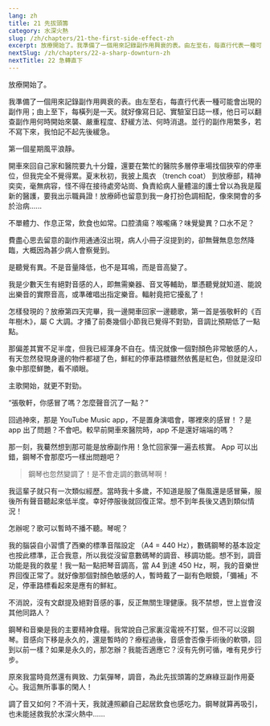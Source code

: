 ```yaml
---
lang: zh
title: 21 先拔頭籌
category: 水深火熱
slug: /zh/chapters/21-the-first-side-effect-zh
excerpt: 放療開始了。我準備了一個用來記錄副作用興衰的表。由左至右，每直行代表一種可能會出現的副作用；由上至下，每橫列是一天。
nextSlug: /zh/chapters/22-a-sharp-downturn-zh
nextTitle: 22 急轉直下
---
```


<p class="cn">放療開始了。

<p class="cn">我準備了一個用來記錄副作用興衰的表。由左至右，每直行代表一種可能會出現的副作用；由上至下，每橫列是一天。就好像寫日記、實驗室日誌一樣，他日可以翻查副作用何時開始來襲、嚴重程度、舒緩方法、何時消退。並行的副作用繁多，若不寫下來，我怕記不起先後緩急。

<p class="cn">第一個星期風平浪靜。

<p class="cn">開車來回自己家和醫院要九十分鐘，還要在繁忙的醫院多層停車場找個狹窄的停車位，但我完全不覺得累。夏末秋初，我披上風衣 （trench coat） 到放療部，精神奕奕，毫無病容，怪不得在接待處旁站崗、負責給病人量體溫的護士曾以為我是履新的醫護，要我出示職員證！放療師也留意到我一身打扮色調相配，像來開會的多於治病......

<p class="cn">不單體力、作息正常，飲食也如常。口腔潰瘍？喉嚨痛？味覺變異？口水不足？

<p class="cn">費盡心思去留意的副作用通通沒出現，病人小冊子沒提到的，卻無聲無息忽然降臨，大概因為甚少病人會察覺到。

<p class="cn">是聽覺有異。不是音量降低，也不是耳鳴，而是音高變了。

<p class="cn">我是少數天生有絕對音感的人，即無需樂器、音叉等輔助，單憑聽覺就知道、能說出樂音的實際音高，或準確唱出指定樂音。輻射竟把它擾亂了！

<p class="cn">怎樣發現的？放療第四天完畢，我一邊開車回家一邊聽歌，第一首是張敬軒的《百年樹木》，屬 C 大調。才播了前奏幾個小節我已覺得不對勁，音調比預期低了一點點。

<p class="cn">那偏差其實不足半度，但我已經渾身不自在。情況就像一個對顏色非常敏感的人，有天忽然發現身邊的物件都褪了色，鮮紅的停車路標雖然依舊是紅色，但就是沒印象中那麼鮮艷，看不順眼。

<p class="cn">主歌開始，就更不對勁。

<q class="cn">張敬軒，你感冒了嗎？怎麼聲音沉了一點？

<p class="cn">回過神來，那是 YouTube Music app，不是置身演唱會，哪裡來的感冒！？是 app 出了問題？不會吧。較早前開車來醫院時，app 不是還好端端的嗎？

<p class="cn">那一刻，我驀然想到那可能是放療副作用！急忙回家彈一遍去核實。 App 可以出錯，鋼琴不會那麼巧一樣出問題吧？

<blockquote class="cn">鋼琴也忽然變調了！是不會走調的數碼琴啊！</blockquote>

<p class="cn">我這輩子就只有一次類似經歷。當時我十多歲，不知道是服了傷風還是感冒藥，服後所有聲音聽起來低半度。幸好停服後就回復正常。想不到年長後又遇到類似情況！

<p class="cn">怎辦呢？歌可以暫時不播不聽。琴呢？

<p class="cn">我的腦袋自小習慣了西樂的標準音階設定 （A4 = 440 Hz），數碼鋼琴的基本設定也按此標準，正合我意，所以我從沒留意數碼琴的調音、移調功能。想不到，調音功能是我的救星！我一點一點把琴音調高，當 A4 到達 450 Hz，啊，我的音樂世界回復正常了。就好像那個對顏色敏感的人，暫時戴了一副有色眼鏡，「彌補」不足，停車路標看起來是應有的鮮紅。

<p class="cn">不消說，沒有文獻提及絕對音感的事，反正無關生理健康。我不禁想，世上豈會沒其他同路人？

<p class="cn">鋼琴和音樂是我的主要精神食糧。我常說自己家裏沒電視不打緊，但不可以沒鋼琴。音感向下移是永久的，還是暫時的？療程過後，音感會否像手術後的軟顎，回到以前一樣？如果是永久的，那怎辦？我能否適應它？沒有先例可循，唯有見步行步。

<p class="cn">原來我當時竟然還有興致、力氣彈琴，調音，為此先拔頭籌的芝麻綠豆副作用憂心。我這無所事事的閑人！

<p class="cn">調了音又如何？不消十天，我就連照顧自己起居飲食也感吃力。鋼琴就算再吸引，也未能拯救我於水深火熱中......